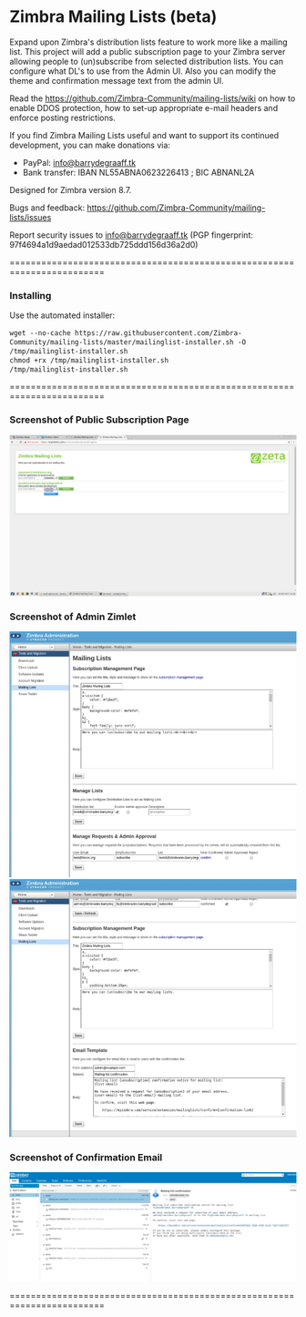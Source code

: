 Zimbra Mailing Lists (beta)
==========
Expand upon Zimbra's distribution lists feature to work more like a mailing list. This project will add a public subscription page to your Zimbra server allowing people to (un)subscribe from selected distribution lists. You can configure what DL's to use from the Admin UI. Also you can modify the theme and confirmation message text from the admin UI.

Read the https://github.com/Zimbra-Community/mailing-lists/wiki on how to enable DDOS protection, how to set-up appropriate e-mail headers and enforce posting restrictions.

If you find Zimbra Mailing Lists useful and want to support its continued development, you can make donations via:
- PayPal: info@barrydegraaff.tk
- Bank transfer: IBAN NL55ABNA0623226413 ; BIC ABNANL2A

Designed for Zimbra version 8.7.

Bugs and feedback: https://github.com/Zimbra-Community/mailing-lists/issues

Report security issues to info@barrydegraaff.tk (PGP fingerprint: 97f4694a1d9aedad012533db725ddd156d36a2d0)

========================================================================

### Installing
Use the automated installer:

    wget --no-cache https://raw.githubusercontent.com/Zimbra-Community/mailing-lists/master/mailinglist-installer.sh -O /tmp/mailinglist-installer.sh
    chmod +rx /tmp/mailinglist-installer.sh
    /tmp/mailinglist-installer.sh

========================================================================

### Screenshot of Public Subscription Page
![alt tag](https://raw.githubusercontent.com/Zimbra-Community/mailing-lists/master/help/public-page.png)

### Screenshot of Admin Zimlet
![alt tag](https://raw.githubusercontent.com/Zimbra-Community/mailing-lists/master/help/admin-ui1.png?11)
![alt tag](https://raw.githubusercontent.com/Zimbra-Community/mailing-lists/master/help/admin-ui2.png?22)

### Screenshot of Confirmation Email
![alt tag](https://raw.githubusercontent.com/Zimbra-Community/mailing-lists/master/help/confirmation-mail.png)

========================================================================
